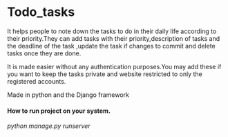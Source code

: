 # Todo_tasks
<p>It helps people to note down the tasks to do in their daily life according to their priority.They can add tasks with their priority,description of tasks and the deadline of the task ,update the task if changes to commit and delete tasks once they are done.
<p>It is made easier without any authentication purposes.You may add these if you want to keep the tasks private and website restricted to only the registered accounts.</p>
<p>Made in python and the Django framework</p>
<h4>How to run project on your system.</h4>
<i> python manage.py runserver</i>
